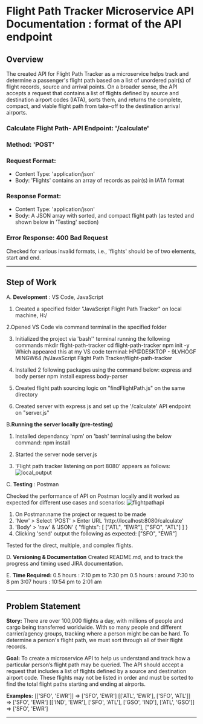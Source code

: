 # Flight Path Tracker Microservice API Documentation : format of the API endpoint

## Overview
The created API for Flight Path Tracker as a microservice helps track and determine a passenger's flight path based on a list of unordered pair(s) of flight records, source and arrival points.
On a broader sense, the API accepts a request that contains a list of flights defined by source and destination airport codes (IATA), sorts them, and returns the complete, compact, and viable flight path from take-off to the destination arrival airports.

### Calculate Flight Path- API Endpoint: '/calculate'
### Method: 'POST'
### Request Format:
 * Content Type: 'application/json'
 * Body: 'Flights' contains an array of records as pair(s) in IATA format
### Response Format:
 * Content Type: 'application/json'
 * Body: A JSON array with sorted, and compact flight path (as tested and shown below in 'Testing' section)

### Error Response: 400 Bad Request
Checked for various invalid formats, i.e., 'flights' should be of two elements, start and end.
  
__________________________________________________________________________________________________________________________________________________________
## Step of Work

A. **Development** : VS Code, JavaScript

1. Created a specified folder "JavaScript Flight Path Tracker" on local machine, H:/

2.Opened VS Code via command terminal in the specified folder

3. Initialized the project via 'bash'' terminal running the following commands
    mkdir flight-path-tracker
    cd flight-path-tracker
    npm init -y
Which appeared this at my VS code terminal:
HP@DESKTOP - 9LVHOGF MINGW64 /h/JavaScript Flight Path Tracker/flight-path-tracker

4. Installed 2 following packages using the command below: express and body perser
   npm install express body-parser

5. Created flight path sourcing logic on "findFlightPath.js" on the same directory

6. Created server with express js and set up the '/calculate' API endpoint on "server.js"

B.**Running the server locally (pre-testing)**
1. Installed dependancy 'npm' on 'bash' terminal using the below command:
     npm install
   
3. Started the server
     node server.js

4. 'Flight path tracker listening on port 8080' appears as follows:
   ![local_output](https://github.com/NavidBinAhmed/JavaScript-flight-path-tracker/assets/45857107/d606b5a7-e779-451a-bcc1-261b987d60f1)


C. **Testing** : Postman

Checked the performance of API on Postman locally and it worked as expected for different use cases and scenarios:
![flightpathapi](https://github.com/NavidBinAhmed/JavaScript-flight-path-tracker/assets/45857107/0d5e10f9-bb41-4d7c-a3bc-a65ac977b42b)

1. On Postman:name the project or request to be made
2. 'New' > Select 'POST' > Enter URL 'http://localhost:8080/calculate'
3. 'Body' > 'raw' & 'JSON' 
   {
    "flights": [
        ["ATL", "EWR"],
        ["SFO", "ATL"]
    ]
}
5. Clicking 'send' output the following as expected:
   ["SFO", "EWR"]

Tested for the direct, multiple, and complex flights.

D. **Versioning & Documentation**
Created README.md, and to track the progress and timing used JIRA documentation.

E. **Time Required:** 
0.5 hours : 7:10 pm to 7:30 pm
0.5 hours : around 7:30 to 8 pm
3:07 hours : 10:54 pm to 2:01 am
__________________________________________________________________________________________________________________________________________________________
## Problem Statement

**Story:** There are over 100,000 flights a day, with millions of people and cargo being transferred worldwide. With so many people and different carrier/agency groups, tracking where a person might be can be hard. To determine a person's flight path, we must sort through all of their flight records.

**Goal:** To create a microservice API to help us understand and track how a particular person’s flight path may be queried. The API should accept a request that includes a list of flights defined by a source and destination airport code. These flights may not be listed in order and must be sorted to find the total flight paths starting and ending at airports.

**Examples:** 
[['SFO', 'EWR']]                                                                    => ['SFO', 'EWR']
[['ATL', 'EWR'], ['SFO', 'ATL']]                                                    => ['SFO', 'EWR']
[['IND', 'EWR'], ['SFO', 'ATL'], ['GSO', 'IND'], ['ATL', 'GSO']]                    => ['SFO', 'EWR']

__________________________________________________________________________________________________________________________________________________________
